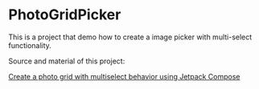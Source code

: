 # PhotoGridPicker

This is a project that demo how to create a image picker with multi-select functionality.

Source and material of this project:

[Create a photo grid with multiselect behavior using Jetpack Compose](https://medium.com/androiddevelopers/create-a-photo-grid-with-multiselect-behavior-using-jetpack-compose-9a8d588a9b63)
